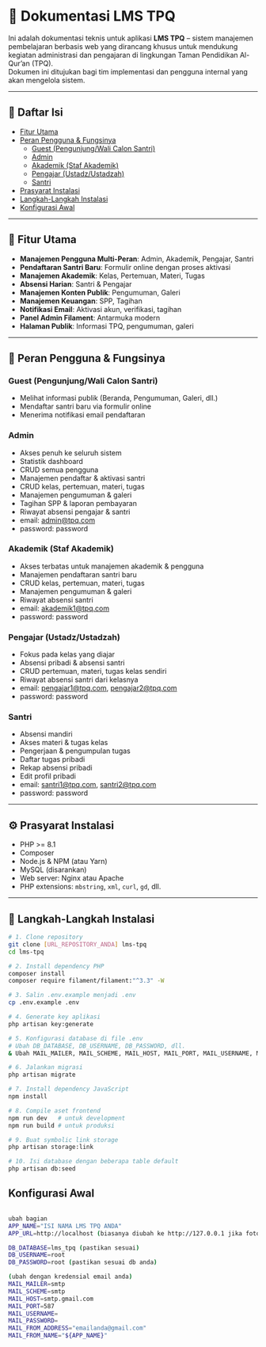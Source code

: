 # 📘 Dokumentasi LMS TPQ

Ini adalah dokumentasi teknis untuk aplikasi **LMS TPQ** – sistem manajemen pembelajaran berbasis web yang dirancang khusus untuk mendukung kegiatan administrasi dan pengajaran di lingkungan Taman Pendidikan Al-Qur’an (TPQ).  
Dokumen ini ditujukan bagi tim implementasi dan pengguna internal yang akan mengelola sistem.

---


## 📑 Daftar Isi

- [Fitur Utama](#fitur-utama)
- [Peran Pengguna & Fungsinya](#peran-pengguna--fungsinya)
  - [Guest (Pengunjung/Wali Calon Santri)](#guest-pengunjungwali-calon-santri)
  - [Admin](#admin)
  - [Akademik (Staf Akademik)](#akademik-staf-akademik)
  - [Pengajar (Ustadz/Ustadzah)](#pengajar-ustadzustadzah)
  - [Santri](#santri)
- [Prasyarat Instalasi](#prasyarat-instalasi)
- [Langkah-Langkah Instalasi](#langkah-langkah-instalasi)
- [Konfigurasi Awal](#konfigurasi-awal)

---

## 🎯 Fitur Utama

- **Manajemen Pengguna Multi-Peran**: Admin, Akademik, Pengajar, Santri
- **Pendaftaran Santri Baru**: Formulir online dengan proses aktivasi
- **Manajemen Akademik**: Kelas, Pertemuan, Materi, Tugas
- **Absensi Harian**: Santri & Pengajar
- **Manajemen Konten Publik**: Pengumuman, Galeri
- **Manajemen Keuangan**: SPP, Tagihan
- **Notifikasi Email**: Aktivasi akun, verifikasi, tagihan
- **Panel Admin Filament**: Antarmuka modern
- **Halaman Publik**: Informasi TPQ, pengumuman, galeri

---

## 👥 Peran Pengguna & Fungsinya

### Guest (Pengunjung/Wali Calon Santri)

- Melihat informasi publik (Beranda, Pengumuman, Galeri, dll.)
- Mendaftar santri baru via formulir online
- Menerima notifikasi email pendaftaran

### Admin

- Akses penuh ke seluruh sistem
- Statistik dashboard
- CRUD semua pengguna
- Manajemen pendaftar & aktivasi santri
- CRUD kelas, pertemuan, materi, tugas
- Manajemen pengumuman & galeri
- Tagihan SPP & laporan pembayaran
- Riwayat absensi pengajar & santri
- email: admin@tpq.com
- password: password

### Akademik (Staf Akademik)

- Akses terbatas untuk manajemen akademik & pengguna
- Manajemen pendaftaran santri baru
- CRUD kelas, pertemuan, materi, tugas
- Manajemen pengumuman & galeri
- Riwayat absensi santri
- email: akademik1@tpq.com
- password: password

### Pengajar (Ustadz/Ustadzah)

- Fokus pada kelas yang diajar
- Absensi pribadi & absensi santri
- CRUD pertemuan, materi, tugas kelas sendiri
- Riwayat absensi santri dari kelasnya
- email: pengajar1@tpq.com, pengajar2@tpq.com
- password: password

### Santri

- Absensi mandiri
- Akses materi & tugas kelas
- Pengerjaan & pengumpulan tugas
- Daftar tugas pribadi
- Rekap absensi pribadi
- Edit profil pribadi
- email: santri1@tpq.com, santri2@tpq.com
- password: password

---

## ⚙️ Prasyarat Instalasi

- PHP >= 8.1
- Composer
- Node.js & NPM (atau Yarn)
- MySQL (disarankan)
- Web server: Nginx atau Apache
- PHP extensions: `mbstring`, `xml`, `curl`, `gd`, dll.

---

## 🚀 Langkah-Langkah Instalasi

```bash
# 1. Clone repository
git clone [URL_REPOSITORY_ANDA] lms-tpq
cd lms-tpq

# 2. Install dependency PHP
composer install
composer require filament/filament:"^3.3" -W

# 3. Salin .env.example menjadi .env
cp .env.example .env

# 4. Generate key aplikasi
php artisan key:generate

# 5. Konfigurasi database di file .env
# Ubah DB_DATABASE, DB_USERNAME, DB_PASSWORD, dll.
& Ubah MAIL_MAILER, MAIL_SCHEME, MAIL_HOST, MAIL_PORT, MAIL_USERNAME, MAIL_PASSWORD, MAIL_FROM_ADDRESS, MAIL_FROM_NAME sesuai kredensial email anda

# 6. Jalankan migrasi
php artisan migrate

# 7. Install dependency JavaScript
npm install

# 8. Compile aset frontend
npm run dev   # untuk development
npm run build # untuk produksi

# 9. Buat symbolic link storage
php artisan storage:link

# 10. Isi database dengan beberapa table default 
php artisan db:seed

```

## Konfigurasi Awal
```bash

ubah bagian
APP_NAME="ISI NAMA LMS TPQ ANDA"
APP_URL=http://localhost (biasanya diubah ke http://127.0.0.1 jika foto profile user tidak muncul) 

DB_DATABASE=lms_tpq (pastikan sesuai)
DB_USERNAME=root
DB_PASSWORD=root (pastikan sesuai db anda)

(ubah dengan kredensial email anda)
MAIL_MAILER=smtp
MAIL_SCHEME=smtp
MAIL_HOST=smtp.gmail.com
MAIL_PORT=587
MAIL_USERNAME=
MAIL_PASSWORD=
MAIL_FROM_ADDRESS="emailanda@gmail.com"
MAIL_FROM_NAME="${APP_NAME}"
